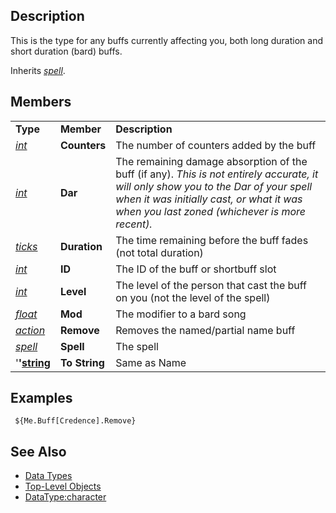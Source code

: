 ## Description

This is the type for any buffs currently affecting you, both long duration and short duration (bard) buffs.

Inherits *[spell](datatype-spell.md)*.

## Members

|                                            |               |                                                                                                                                                                                                                                  |
|--------------------------------------------|---------------|----------------------------------------------------------------------------------------------------------------------------------------------------------------------------------------------------------------------------------|
| **Type**                                   | **Member**    | **Description**                                                                                                                                                                                                                  |
| *[int](datatype-int.md)*           | **Counters**  | The number of counters added by the buff                                                                                                                                                                                         |
| *[int](datatype-int.md)*           | **Dar**       | The remaining damage absorption of the buff (if any). *This is not entirely accurate, it will only show you to the Dar of your spell when it was initially cast, or what it was when you last zoned (whichever is more recent).* |
| *[ticks](datatype-ticks.md)*       | **Duration**  | The time remaining before the buff fades (not total duration)                                                                                                                                                                    |
| *[int](datatype-int.md)*           | **ID**        | The ID of the buff or shortbuff slot                                                                                                                                                                                             |
| *[int](datatype-int.md)*           | **Level**     | The level of the person that cast the buff on you (not the level of the spell)                                                                                                                                                   |
| *[float](datatype-float.md)*       | **Mod**       | The modifier to a bard song                                                                                                                                                                                                      |
| *[action](datatype-action.md)*     | **Remove**    | Removes the named/partial name buff                                                                                                                                                                                              |
| *[spell](datatype-spell.md)*       | **Spell**     | The spell                                                                                                                                                                                                                        |
| '**'[string](datatype-string.md)** | **To String** | Same as Name                                                                                                                                                                                                                     |

## Examples

` ${Me.Buff[Credence].Remove}`

## See Also

-   [Data Types](data-types.md)
-   [Top-Level Objects](../top-level-objects/top-level-objects.md)
-   [DataType:character](datatype-character.md)


